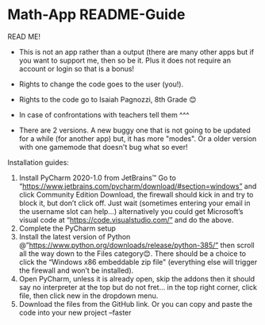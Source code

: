 # Math-App README-Guide
READ ME!
- This is not an app rather than a output (there are many other apps but if you want to support me, then so be it. Plus it does not require an account or login so that is a bonus!
- Rights to change the code goes to the user (you!).
- Rights to the code go to Isaiah Pagnozzi, 8th Grade 😊
- In case of confrontations with teachers tell them ^^^

- There are 2 versions. A new buggy one that is not going to be updated for a while (for another app) but, it has more "modes". Or a older version with one gamemode that doesn't bug what so ever!

Installation guides:
1.	Install PyCharm 2020-1.0 from JetBrains™ Go to “https://www.jetbrains.com/pycharm/download/#section=windows”  and click Community Edition Download, the firewall should kick in and try to block it, but don’t click off. Just wait (sometimes entering your email in the username slot can help…) alternatively you could get Microsoft’s visual code at “https://code.visualstudio.com/” and do the above.
2.	Complete the PyCharm setup
3.	Install the latest version of Python @”https://www.python.org/downloads/release/python-385/” then scroll all the way down to the Files category😊. There should be a choice to click the “Windows x86 embeddable zip file" (everything else will trigger the firewall and won’t be installed).
4.	Open PyCharm, unless it is already open, skip the addons then it should say no interpreter at the top but do not fret… in the top right corner, click file, then click new in the dropdown menu.
5.	Download the files from the GitHub link. Or you can copy and paste the code into your new project –faster
